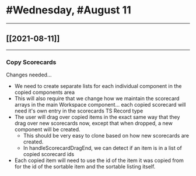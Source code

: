 # #Wednesday, #August 11
---

## [[2021-08-11]]

---

### Copy Scorecards

Changes needed...

* We need to create separate lists for each individual component in the copied components area
* This will also require that we change how we maintain the scorecard arrays in the main Workspace component... each copied scorecard will need it's own entry in the scorecards TS Record type
* The user will drag over copied items in the exact same way that they drag over new scorecards now, except that when dropped, a new component will be created.
	* This should be very easy to clone based on how new scorecards are created.
	* In handleScorecardDragEnd, we can detect if an item is in a list of copied scorecard ids
* Each copied item will need to use the id of the item it was copied from for the id of the sortable item and the sortable listing itself.




